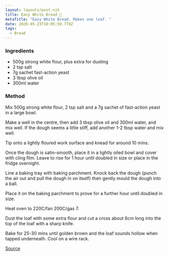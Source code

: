 ```yaml
---
layout: layouts/post.njk
title: Easy White Bread 🍞
metaTitle: "Easy White Bread. Makes one loaf. "
date: 2020-05-23T10:05:59.778Z
tags:
  - Bread
---
```

### Ingredients

- 500g strong white flour, plus extra for dusting
- 2 tsp salt
- 7g sachet fast-action yeast
- 3 tbsp olive oil
- 300ml water

### Method

Mix 500g strong white flour, 2 tsp salt and a 7g sachet of fast-action yeast in a large bowl.

Make a well in the centre, then add 3 tbsp olive oil and 300ml water, and mix well. If the dough seems a little stiff, add another 1-2 tbsp water and mix well.

Tip onto a lightly floured work surface and knead for around 10 mins.

Once the dough is satin-smooth, place it in a lightly oiled bowl and cover with cling film. Leave to rise for 1 hour until doubled in size or place in the fridge overnight.

Line a baking tray with baking parchment. Knock back the dough (punch the air out and pull the dough in on itself) then gently mould the dough into a ball.

Place it on the baking parchment to prove for a further hour until doubled in size.

Heat oven to 220C/fan 200C/gas 7.

Dust the loaf with some extra flour and cut a cross about 6cm long into the top of the loaf with a sharp knife.

Bake for 25-30 mins until golden brown and the loaf sounds hollow when tapped underneath. Cool on a wire rack.

[Source](https://www.bbcgoodfood.com/recipes/easy-white-bread)